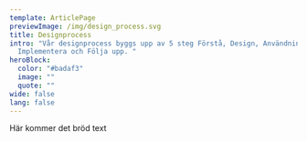 ```yaml
---
template: ArticlePage
previewImage: /img/design_process.svg
title: Designprocess
intro: "Vår designprocess byggs upp av 5 steg Förstå, Design, Användningstest,
  Implementera och Följa upp. "
heroBlock:
  color: "#badaf3"
  image: ""
  quote: ""
wide: false
lang: false
---
```

Här kommer det bröd text

<figure class="Image Image__border"><img src="/img/designprocess.svg" srcset="/img/designprocess.svg 2x" alt=""><figcaption><div class="Image__caption"></div></figcaption></figure>